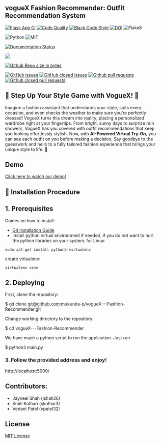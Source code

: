 
## vogueX Fashion Recommender: Outfit Recommendation System
[![Flask App CI](https://github.com/systems-org/vogueX---Fashion-Recommender/actions/workflows/test-login.yml/badge.svg)](https://github.com/systems-org/vogueX---Fashion-Recommender/actions/workflows/test-login.yml)
[![Code Quality](https://github.com/systems-org/vogueX---Fashion-Recommender/actions/workflows/code_quality.yml/badge.svg)](https://github.com/systems-org/vogueX---Fashion-Recommender/actions)
[![Black Code Style](https://img.shields.io/badge/code%20style-black-000000.svg)](https://github.com/psf/black)
[![DOI](https://zenodo.org/badge/865728024.svg)](https://doi.org/10.5281/zenodo.14027212)
![Flake8](https://github.com/systems-org/vogueX---Fashion-Recommender/workflows/Python%20Linting/badge.svg)


![Python](https://img.shields.io/badge/Python-3776AB?style=for-the-badge&logo=python&logoColor=white)
![MIT](https://img.shields.io/badge/license-MIT-blue)

[![Documentation Status](https://readthedocs.org/projects/ansicolortags/badge/?version=latest)](https://github.com/mukunda-p/vogueX---Fashion-Recommender/blob/dev/README.md)

<a href =https://github.com/mukunda-p/vogueX---Fashion-Recommender/blob/dev/LICENCE.md><img src=https://img.shields.io/github/license/mukunda-p/vogueX---Fashion-Recommender></a>

[![Github Repo size in bytes](https://img.shields.io/github/languages/code-size/systems-org/vogueX---Fashion-Recommender)](https://github.com/systems-org/vogueX---Fashion-Recommender)


[![GitHub issues](https://img.shields.io/github/issues/mukunda-p/vogueX---Fashion-Recommender)](https://github.com/mukunda-p/vogueX---Fashion-Recommender/issues?q=is%3Aopen)
[![GitHub closed issues](https://img.shields.io/github/issues-closed/mukunda-p/vogueX---Fashion-Recommender)](https://github.com/mukunda-p/vogueX---Fashion-Recommender/issues?q=is%3Aissue+is%3Aclosed)
[![Github pull requests](https://img.shields.io/github/issues-pr/mukunda-p/vogueX---Fashion-Recommender)](https://github.com/mukunda-p/vogueX---Fashion-Recommender/pulls)
[![Github closed pull requests](https://img.shields.io/github/issues-pr-closed/mukunda-p/vogueX---Fashion-Recommender)](https://github.com/mukunda-p/vogueX---Fashion-Recommender/pulls?q=is%3Apr+is%3Aclosed)


## 🚀 Step Up Your Style Game with VogueX! 🚀
Imagine a fashion assistant that understands your style, suits every occasion, and even checks the weather to make sure you’re perfectly dressed! VogueX turns this dream into reality, placing a personalized wardrobe right at your fingertips. From bright, sunny days to surprise rain showers, VogueX has you covered with outfit recommendations that keep you looking effortlessly stylish. Now, with **AI-Powered Virtual Try-On**, you can see each outfit on *you* before making a decision. Say goodbye to the guesswork and hello to a fully tailored fashion experience that brings your unique style to life. 🌟
## Demo

[Click here to watch our demo!](https://drive.google.com/file/d/1q5wm0qu7Mw8gSYmC17TGPrOo3cX7KVop/view?usp=sharing) <br>


## 🚀 Installation Procedure

## 1. Prerequisites 

Guides on how to install:
  * [Git Installation Guide](https://git-scm.com/book/en/v2/Getting-Started-Installing-Git)
  * Install python virtual environment if needed, if you do not want to hurt the python libraries on your system. 
  for Linux:
  
  `sudo apt-get install python3-virtualenv`
  
  create virtualenv:
  
  `virtualenv venv` 

## 2. Deploying

First, clone the repository:


$ git clone git@github.com:mukunda-p/vogueX---Fashion-Recommender.git


Change working directory to the repository:


$ cd vogueX---Fashion-Recommender


We have made a python script to run the application.
Just run 

$ python3 main.py


### 3. Follow the provided address and enjoy!


http://localhost:5000/


## Contributors:
- Jayneel Shah (jshah26)
- Smiti Kothari (skothar3)
- Vedant Patel (vpatel32)


## License
[MIT License](https://github.com/systems-org/vogueX---Fashion-Recommender/blob/feature/LICENSE.md)


